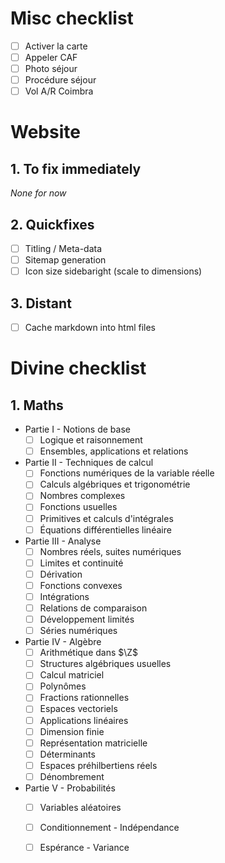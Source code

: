 
# Misc checklist

- [ ] Activer la carte
- [ ] Appeler CAF
- [ ] Photo séjour
- [ ] Procédure séjour
- [ ] Vol A/R Coimbra

# Website
## 1. To fix immediately

*None for now*

## 2. Quickfixes

- [ ] Titling / Meta-data
- [ ] Sitemap generation
- [ ] Icon size sidebaright (scale to dimensions)

## 3. Distant

- [ ] Cache markdown into html files


# Divine checklist

## 1. Maths

- Partie I - Notions de base
	- [ ] Logique et raisonnement
	- [ ] Ensembles, applications et relations
- Partie II - Techniques de calcul  
	- [ ] Fonctions numériques de la variable réelle
	- [ ] Calculs algébriques et trigonométrie
	- [ ] Nombres complexes 
	- [ ] Fonctions usuelles
	- [ ] Primitives et calculs d'intégrales
	- [ ] Équations différentielles linéaire
- Partie III - Analyse
	- [ ] Nombres réels, suites numériques
	- [ ] Limites et continuité
	- [ ] Dérivation
	- [ ] Fonctions convexes
	- [ ] Intégrations
	- [ ] Relations de comparaison
	- [ ] Développement limités
	- [ ] Séries numériques
- Partie IV - Algèbre
	- [ ] Arithmétique dans $\Z$
	- [ ] Structures algébriques usuelles
	- [ ] Calcul matriciel
	- [ ] Polynômes
	- [ ] Fractions rationnelles
	- [ ] Espaces vectoriels
	- [ ] Applications linéaires
	- [ ] Dimension finie
	- [ ] Représentation matricielle
	- [ ] Déterminants
	- [ ] Espaces préhilbertiens réels
	- [ ] Dénombrement
- Partie V - Probabilités
	- [ ] Variables aléatoires
	- [ ] Conditionnement - Indépendance
	- [ ] Espérance - Variance






